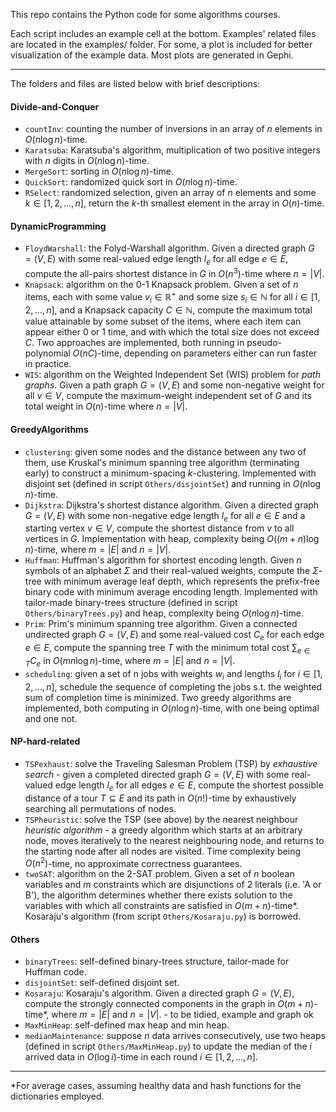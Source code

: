 This repo contains the Python code for some algorithms courses.

Each script includes an example cell at the bottom.
Examples' related files are located in the examples/ folder. For some, a plot is included for better visualization of the example data. Most plots are generated in Gephi.

----------------------------------------------------------------------------------------------------------------------------------

The folders and files are listed below with brief descriptions:

#### Divide-and-Conquer

- `countInv`: counting the number of inversions in an array of $n$ elements in $O(n\log n)$-time.
- `Karatsuba`: Karatsuba's algorithm, multiplication of two positive integers with $n$ digits in $O(n\log n)$-time.
- `MergeSort`: sorting in $O(n\log n)$-time.
- `QuickSort`: randomized quick sort in $O(n\log n)$-time.
- `RSelect`: randomized selection, given an array of $n$ elements and some $k\in [1,2,\ldots,n]$, return the $k$-th smallest element in the array in $O(n)$-time.

#### DynamicProgramming

- `FloydWarshall`: the Folyd-Warshall algorithm. Given a directed graph $G=(V,E)$ with some real-valued edge length $l_e$ for all edge $e\in E$,  compute the all-pairs shortest distance in $G$ in $O(n^3)$-time where $n=|V|$.
- `Knapsack`: algorithm on the 0-1 Knapsack problem. Given a set of $n$ items, each with some value $v_i \in \mathbb{R}^+$ and some size $s_i \in \mathbb{N}$ for all $i\in [1,2,\ldots,n]$, and a Knapsack capacity $C \in \mathbb{N}$, compute the maximum total value attainable by some subset of the items, where each item can appear either 0 or 1 time, and with which the total size does not exceed $C$. Two approaches are implemented, both running in pseudo-polynomial $O(nC)$-time, depending on parameters either can run faster in practice.
- `WIS`: algorithm on the Weighted Independent Set (WIS) problem for *path graphs*. Given a path graph $G=(V,E)$ and some non-negative weight for all $v \in V$, compute the maximum-weight independent set of $G$ and its total weight in $O(n)$-time where $n=|V|$.

#### GreedyAlgorithms

- `clustering`: given some nodes and the distance between any two of them, use Kruskal's minimum spanning tree algorithm (terminating early) to construct a minimum-spacing $k$-clustering. Implemented with disjoint set (defined in script `Others/disjointSet`) and running in $O(n\log n)$-time.
- `Dijkstra`: Dijkstra's shortest distance algorithm. Given a directed graph $G=(V,E)$ with some non-negative edge length $l_e$ for all $e\in E$ and a starting vertex $v\in V$, compute the shortest distance from $v$ to all vertices in $G$. Implementation with heap, complexity being $O((m+n)\log n)$-time, where $m=|E|$ and $n=|V|$. 
- `Huffman`: Huffman's algorithm for shortest encoding length. Given $n$ symbols of an alphabet $\Sigma$ and their real-valued weights, compute the $\Sigma$-tree with minimum average leaf depth, which represents the prefix-free binary code with minimum average encoding length. Implemented with tailor-made binary-trees structure (defined in script `Others/binaryTrees.py`) and heap, complexity being $O(n\log n)$-time. 
- `Prim`: Prim's  minimum spanning tree algorithm. Given a connected undirected graph $G=(V,E)$ and some real-valued cost $C_e$ for each edge $e \in E$, compute the spanning tree $T$ with the minimum total cost $\sum_{e\in T} C_e$ in $O(mn\log n)$-time, where  $m=|E|$ and $n=|V|$. 
- `scheduling`: given a set of n jobs with weights $w_i$ and lengths $l_i$ for $i\in [1,2,\ldots,n]$,  schedule the sequence of completing the jobs s.t. the weighted sum of completion time is minimized. Two greedy algorithms are implemented, both computing in $O(n\log n)$-time, with one being optimal and one not. 

#### NP-hard-related

- `TSPexhaust`: solve the Traveling Salesman Problem (TSP) by *exhaustive search* - given a completed directed graph $G=(V,E)$ with some real-valued edge length $l_e$ for all edges $e\in E$, compute the shortest possible distance of a tour $T\subseteq E$  and its path in $O(n!)$-time by exhaustively searching all permutations of nodes.
- `TSPheuristic`: solve the TSP (see above) by the nearest neighbour *heuristic algorithm* - a greedy algorithm which starts at an arbitrary node, moves iteratively to the nearest neighbouring node, and returns to the starting node after all nodes are visited. Time complexity being  $O(n^2)$-time, no approximate correctness guarantees.
- `twoSAT`: algorithm on the 2-SAT problem. Given a set of $n$ boolean variables and $m$ constraints which are disjunctions of 2 literals (i.e. 'A or B'), the algorithm determines whether there exists solution to the variables with which all constraints are satisfied in $O(m+n)$-time*. Kosaraju's algorithm (from script `Others/Kosaraju.py`) is borrowed.

#### Others

- `binaryTrees`: self-defined binary-trees structure, tailor-made for Huffman code.
- `disjointSet`: self-defined disjoint set.
- `Kosaraju`: Kosaraju's algorithm. Given a directed graph $G=(V,E)$, compute the strongly connected components in the graph in $O(m+n)$-time*, where $m=|E|$ and $n=|V|$.  - to be tidied, example and graph ok
- `MaxMinHeap`: self-defined max heap and min heap.
- `medianMaintenance`: suppose $n$ data arrives consecutively, use two heaps (defined in script `Others/MaxMinHeap.py`) to update the median of the $i$ arrived data in $O(\log i)$-time in each round $i\in[1,2,\ldots,n]$.

-------------------------------------------------------------------------------

*For average cases, assuming healthy data and hash functions for the dictionaries employed.
